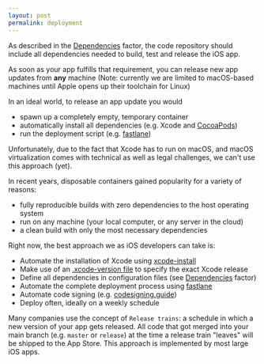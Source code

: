 ```yaml
---
layout: post
permalink: deployment
---
```


As described in the [Dependencies](/dependencies) factor, the code repository should include all dependencies needed to build, test and release the iOS app.

As soon as your app fulfills that requirement, you can release new app updates from **any** machine (Note: currently we are limited to macOS-based machines until Apple opens up their toolchain for Linux)

In an ideal world, to release an app update you would

- spawn up a completely empty, temporary container
- automatically install all dependencies (e.g. Xcode and [CocoaPods](https://cocoapods.org))
- run the deployment script (e.g. [fastlane](https://fastlane.tools))

Unfortunately, due to the fact that Xcode has to run on macOS, and macOS virtualization comes with technical as well as legal challenges, we can't use this approach (yet).

In recent years, disposable containers gained popularity for a variety of reasons:

- fully reproducible builds with zero dependencies to the host operating system
- run on any machine (your local computer, or any server in the cloud)
- a clean build with only the most necessary dependencies

Right now, the best approach we as iOS developers can take is:

- Automate the installation of Xcode using [xcode-install](https://github.com/krausefx/xcode-install)
- Make use of an [.xcode-version file](https://github.com/fastlane/ci/blob/master/docs/xcode-version.md) to specify the exact Xcode release
- Define all dependencies in configuration files (see [Dependencies](/dependencies) factor)
- Automate the complete deployment process using [fastlane](https://fastlane.tools)
- Automate code signing (e.g. [codesigning.guide](https://codesigning.guide))
- Deploy often, ideally on a weekly schedule

Many companies use the concept of `Release trains`: a schedule in which a new version of your app gets released. All code that got merged into your main branch (e.g. `master` or `release`) at the time a release train "leaves" will be shipped to the App Store. This approach is implemented by most large iOS apps.
